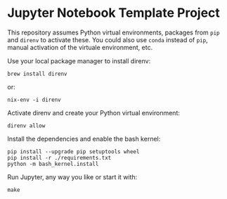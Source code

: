 # Jupyter Notebook Template Project

This repository assumes Python virtual environments, packages from `pip` and `direnv` to activate these.
You could also use `conda` instead of `pip`, manual activation of the virtuale environment, etc.

Use your local package manager to install direnv:
```
brew install direnv
```

or:
```
nix-env -i direnv
```

Activate direnv and create your Python virtual environment:
```
direnv allow
```

Install the dependencies and enable the bash kernel:
```
pip install --upgrade pip setuptools wheel
pip install -r ./requirements.txt
python -m bash_kernel.install
```

Run Jupyter, any way you like or start it with:
```
make
```
